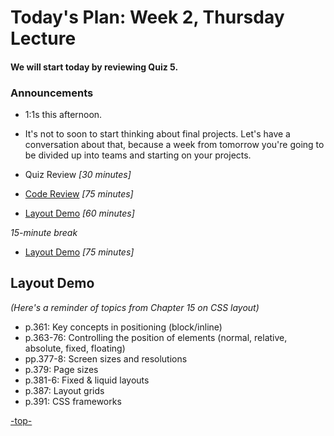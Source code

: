 <a id="top"></a>
# Today's Plan: Week 2, Thursday Lecture

#### We will start today by reviewing Quiz 5.

### Announcements
  - 1:1s this afternoon.
  - It's not to soon to start thinking about final projects. Let's have a conversation about that, because a week from tomorrow you're going to be divided up into teams and starting on your projects.

- Quiz Review *[30 minutes]*

- [Code Review](#codereview) *[75 minutes]*

- [Layout Demo](#layout) *[60 minutes]*

*15-minute break*

- [Layout Demo](#layout) *[75 minutes]*

<a id="layout"></a>
## Layout Demo

*(Here's a reminder of topics from Chapter 15 on CSS layout)*

- p.361: Key concepts in positioning (block/inline)
- p.363-76: Controlling the position of elements (normal, relative, absolute, fixed, floating)
- pp.377-8: Screen sizes and resolutions
- p.379: Page sizes
- p.381-6: Fixed & liquid layouts
- p.387: Layout grids
- p.391: CSS frameworks

[-top-](#top)
